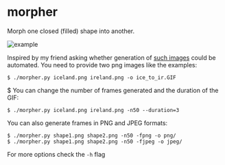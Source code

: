 # morpher
Morph one closed (filled) shape into another.

![example](https://github.com/postmodernist1488/morpher/assets/101038833/93748b50-5813-4e87-8154-54457e9b7782)

Inspired by my friend asking whether generation of [such images](https://www.reddit.com/r/MapPorn/comments/wlzqiz/from_iceland_to_ireland) could be automated.
You need to provide two png images like the examples:
```
$ ./morpher.py iceland.png ireland.png -o ice_to_ir.GIF
```
$ You can change the number of frames generated and the duration of the GIF:
```
$ ./morpher.py iceland.png ireland.png -n50 --duration=3
```
You can also generate frames in PNG and JPEG formats:
```
$ ./morpher.py shape1.png shape2.png -n50 -fpng -o png/
$ ./morpher.py shape1.png shape2.png -n50 -fjpeg -o jpeg/ 
```
For more options check the `-h` flag
